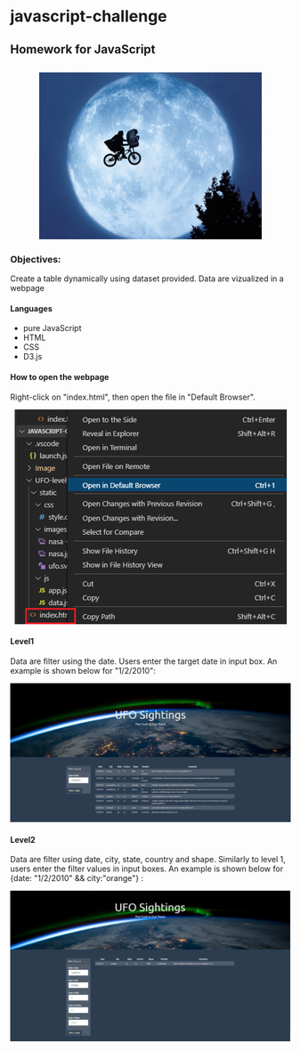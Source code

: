 # javascript-challenge
## Homework for JavaScript
##
<p align="center">
    <img src="Image/UFO.jpg" width="400">
  </p>
  
### Objectives:
Create a table dynamically using dataset provided. Data are vizualized in a webpage

#### Languages
 - pure JavaScript
 - HTML
 - CSS
 - D3.js 

#### How to open the webpage
 Right-click on "index.html", then open the file in "Default Browser". 
<p align="center">
    <img src="Image/OpenWeb.PNG">
  </p>


#### Level1
Data are filter using the date. Users enter the target date in input box. 
An example is shown below for "1/2/2010": 
<p align="center">
    <img src="Image/Level1.PNG">
  </p>
  
  
#### Level2
Data are filter using date, city, state, country and shape. Similarly to level 1, users enter the filter values in input boxes. 
An example is shown below for {date: "1/2/2010" && city:"orange"} : 
<p align="center">
    <img src="Image/Level2.PNG">
  </p>